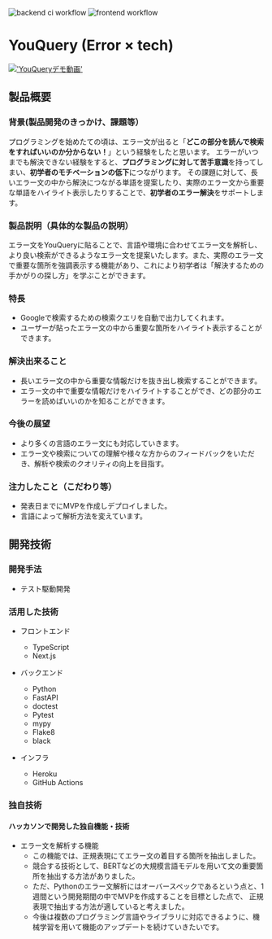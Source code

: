 ![backend ci workflow](https://github.com/jphacks/E_2202/actions/workflows/python-code-check.yml/badge.svg) 
![frontend workflow](https://github.com/jphacks/E_2202/actions/workflows/heroku-dev-frontend.yml/badge.svg) 

# YouQuery (Error × tech)
[!['YouQueryデモ動画'](https://user-images.githubusercontent.com/33239413/197319605-4e4b7068-4324-439e-9a37-ef9bac0661ad.png)](https://youtu.be/hggn2hezdVw)

## 製品概要
### 背景(製品開発のきっかけ、課題等）
プログラミングを始めたての頃は、エラー文が出ると「**どこの部分を読んで検索をすればいいのか分からない！**」という経験をしたと思います。
エラーがいつまでも解決できない経験をすると、**プログラミングに対して苦手意識**を持ってしまい、**初学者のモチベーションの低下**につながります。
その課題に対して、長いエラー文の中から解決につながる単語を提案したり、実際のエラー文から重要な単語をハイライト表示したりすることで、**初学者のエラー解決**をサポートします。

### 製品説明（具体的な製品の説明）
エラー文をYouQueryに貼ることで、言語や環境に合わせてエラー文を解析し、より良い検索ができるようなエラー文を提案いたします。また、実際のエラー文で重要な箇所を強調表示する機能があり、これにより初学者は「解決するための手かがりの探し方」を学ぶことができます。

### 特長
* Googleで検索するための検索クエリを自動で出力してくれます。
* ユーザーが貼ったエラー文の中から重要な箇所をハイライト表示することができます。

### 解決出来ること
* 長いエラー文の中から重要な情報だけを抜き出し検索することができます。
* エラー文の中で重要な情報だけをハイライトすることができ、どの部分のエラーを読めばいいのかを知ることができます。

### 今後の展望
* より多くの言語のエラー文にも対応していきます。
* エラー文や検索についての理解や様々な方からのフィードバックをいただき、解析や検索のクオリティの向上を目指す。

### 注力したこと（こだわり等）
* 発表日までにMVPを作成しデプロイしました。
* 言語によって解析方法を変えています。

## 開発技術

### 開発手法
- テスト駆動開発

### 活用した技術
- フロントエンド
  - TypeScript
  - Next.js
 
- バックエンド
  - Python
  - FastAPI
  - doctest
  - Pytest
  - mypy
  - Flake8
  - black
  
- インフラ
  - Heroku
  - GitHub Actions

### 独自技術
#### ハッカソンで開発した独自機能・技術
- エラー文を解析する機能
  - この機能では、正規表現にてエラー文の着目する箇所を抽出しました。
  - 競合する技術として、BERTなどの大規模言語モデルを用いて文の重要箇所を抽出する方法がありました。
  - ただ、Pythonのエラー文解析にはオーバースペックであるという点と、1週間という開発期間の中でMVPを作成することを目標とした点で、
  正規表現で抽出する方法が適していると考えました。
  - 今後は複数のプログラミング言語やライブラリに対応できるように、機械学習を用いて機能のアップデートを続けていきたいです。


